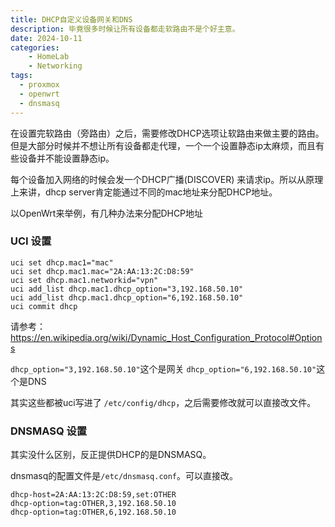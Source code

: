 ```yaml
---
title: DHCP自定义设备网关和DNS
description: 毕竟很多时候让所有设备都走软路由不是个好主意。
date: 2024-10-11
categories:
    - HomeLab
    - Networking
tags:
  - proxmox
  - openwrt
  - dnsmasq
---
```


在设置完软路由（旁路由）之后，需要修改DHCP选项让软路由来做主要的路由。
但是大部分时候并不想让所有设备都走代理，一个一个设置静态ip太麻烦，而且有些设备并不能设置静态ip。

每个设备加入网络的时候会发一个DHCP广播(DISCOVER) 来请求ip。所以从原理上来讲，dhcp server肯定能通过不同的mac地址来分配DHCP地址。

以OpenWrt来举例，有几种办法来分配DHCP地址

### UCI 设置

```
uci set dhcp.mac1="mac"
uci set dhcp.mac1.mac="2A:AA:13:2C:D8:59"
uci set dhcp.mac1.networkid="vpn"
uci add_list dhcp.mac1.dhcp_option="3,192.168.50.10"
uci add_list dhcp.mac1.dhcp_option="6,192.168.50.10"
uci commit dhcp
```

请参考：https://en.wikipedia.org/wiki/Dynamic_Host_Configuration_Protocol#Options

`dhcp_option="3,192.168.50.10"`这个是网关
`dhcp_option="6,192.168.50.10"`这个是DNS

其实这些都被uci写进了 `/etc/config/dhcp`，之后需要修改就可以直接改文件。

### DNSMASQ 设置

其实没什么区别，反正提供DHCP的是DNSMASQ。


dnsmasq的配置文件是`/etc/dnsmasq.conf`。可以直接改。

```
dhcp-host=2A:AA:13:2C:D8:59,set:OTHER
dhcp-option=tag:OTHER,3,192.168.50.10
dhcp-option=tag:OTHER,6,192.168.50.10
```



